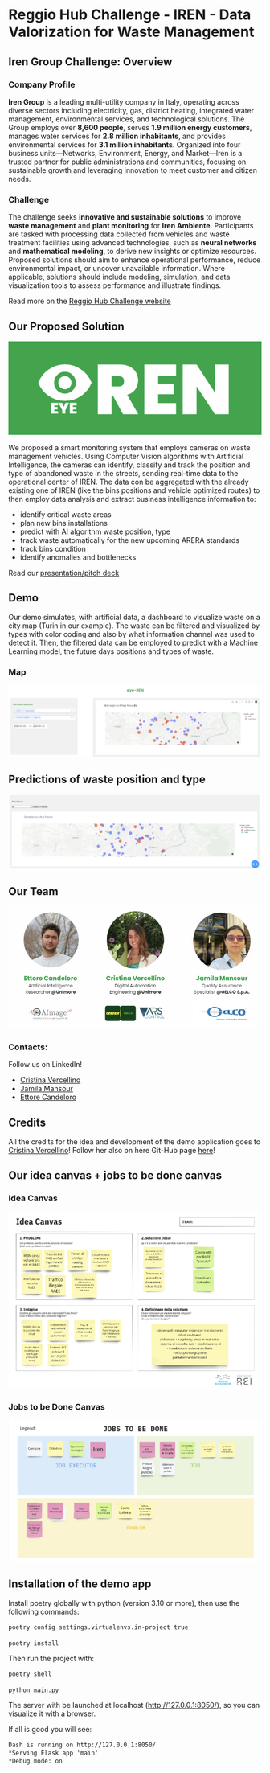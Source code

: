 # Reggio Hub Challenge - IREN - Data Valorization for Waste Management

## Iren Group Challenge: Overview

### Company Profile

**Iren Group** is a leading multi-utility company in Italy, operating across diverse sectors including electricity, gas, district heating, integrated water management, environmental services, and technological solutions. The Group employs over **8,600 people**, serves **1.9 million energy customers**, manages water services for **2.8 million inhabitants**, and provides environmental services for **3.1 million inhabitants**. Organized into four business units—Networks, Environment, Energy, and Market—Iren is a trusted partner for public administrations and communities, focusing on sustainable growth and leveraging innovation to meet customer and citizen needs.

### Challenge

The challenge seeks **innovative and sustainable solutions** to improve **waste management** and **plant monitoring** for **Iren Ambiente**. Participants are tasked with processing data collected from vehicles and waste treatment facilities using advanced technologies, such as **neural networks** and **mathematical modeling**, to derive new insights or optimize resources. Proposed solutions should aim to enhance operational performance, reduce environmental impact, or uncover unavailable information. Where applicable, solutions should include modeling, simulation, and data visualization tools to assess performance and illustrate findings.

Read more on the [Reggio Hub Challenge website](https://reggiohub.it/talent-roadshow/)

## Our Proposed Solution

![logo](media/logo.png)

We proposed a smart monitoring system that employs cameras on waste management vehicles.
Using Computer Vision algorithms with Artificial Intelligence, the cameras can identify, classify and track the position and type of abandoned waste in the streets, sending real-time data to the operational center of IREN.
The data con be aggregated with the already existing one of IREN (like the bins positions and vehicle optimized routes) to then employ data analysis and extract business intelligence information to:

- identify critical waste areas
- plan new bins installations
- predict with AI algorithm waste position, type
- track waste automatically for the new upcoming ARERA standards
- track bins condition
- identify anomalies and bottlenecks

Read our [presentation/pitch deck](https://www.canva.com/design/DAGXSwYaIjk/SCSYonaK8hrFkJICOxKFaA/view?utm_content=DAGXSwYaIjk&utm_campaign=designshare&utm_medium=link&utm_source=editor)

## Demo

Our demo simulates, with artificial data, a dashboard to visualize waste on a city map (Turin in our example).
The waste can be filtered and visualized by types with color coding and also by what information channel was used to detect it.
Then, the filtered data can be employed to predict with a Machine Learning model, the future days positions and types of waste.

### Map

![dashboard example](media/dashboard_map.png)

## Predictions of waste position and type

![dashboard preds](media/dashboard_predictions.png)


## Our Team

![team](media/team.png)

### Contacts:

Follow us on LinkedIn!

- [Cristina Vercellino](https://www.linkedin.com/in/cristina-vercellino-91319522a/)
- [Jamila Mansour](https://www.linkedin.com/in/jamila-mansour-bba31a26b/)
- [Ettore Candeloro](https://www.linkedin.com/in/ettore-candeloro-900081162/)

## Credits

All the credits for the idea and development of the demo application goes to [Cristina Vercellino](https://www.linkedin.com/in/cristina-vercellino-91319522a/)!
Follow her also on here Git-Hub page [here](https://github.com/cverce)!

## Our idea canvas + jobs to be done canvas

### Idea Canvas

![idea canvas](media/idea_canvas.png)

### Jobs to be Done Canvas

![jobs to be done canvas](media/jtbd.png)

## Installation of the demo app

Install poetry globally with python (version 3.10 or more), then use the following commands:

    poetry config settings.virtualenvs.in-project true
    
    poetry install

Then run the project with:

    poetry shell

    python main.py

The server with be launched at localhost (http://127.0.0.1:8050/), so you can visualize it with a browser.

If all is good you will see:

    Dash is running on http://127.0.0.1:8050/
    *Serving Flask app 'main'
    *Debug mode: on
 

